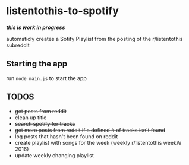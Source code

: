# listentothis-to-spotify

***this is work in progress***

automaticly creates a Sotify Playlist from the posting of the r/listentothis subreddit

## Starting the app ##

run `node main.js` to start the app

## TODOS ##

* ~~get posts from reddit~~
* ~~clean up title~~
* ~~search spotify for tracks~~
* ~~get more posts from reddit if a defined # of tracks isn't found~~
* log posts that hasn't been found on reddit
* create playlist with songs for the week (weekly r/listentothis weekW 2016)
* update weekly changing playlist
